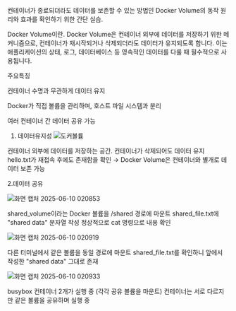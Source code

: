 
컨테이너가 종료되더라도 데이터를 보존할 수 있는 방법인 Docker Volume의 동작 원리와 효과를 확인하기 위한 간단 실습.

Docker Volume이란.
Docker Volume은 컨테이너 외부에 데이터를 저장하기 위한 메커니즘으로, 컨테이너가 재시작되거나 삭제되더라도 데이터가 유지되도록 합니다.
이는 애플리케이션의 상태, 로그, 데이터베이스 등 영속적인 데이터를 다룰 때 필수적으로 사용됩니다.

주요특징

컨테이너 수명과 무관하게 데이터 유지

Docker가 직접 볼륨을 관리하며, 호스트 파일 시스템과 분리

여러 컨테이너 간 데이터 공유 가능


1. 데이터유지성
![도커볼륨](https://github.com/user-attachments/assets/dbd6de89-be9c-4f8d-ba16-e24f4dcc1a8d)

컨테이너 외부에 데이터를 저장하는 공간. 컨테이너가 삭제되어도 데이터 유지
hello.txt가 재접속 후에도 존재함을 확인 → Docker Volume은 컨테이너와 별개로 데이터 보존 가능


2.데이터 공유

![화면 캡처 2025-06-10 020853](https://github.com/user-attachments/assets/7adfc63d-f0c5-4460-9de2-95cd19c762f7)

shared_volume이라는 Docker 볼륨을 /shared 경로에 마운트
shared_file.txt에 "shared data" 문자열 작성
정상적으로 cat 명령으로 내용 확인

![화면 캡처 2025-06-10 020919](https://github.com/user-attachments/assets/888f5e74-c98d-4c03-ac52-90aaf7f6f276)

다른 터미널에서 같은 볼륨을 동일 경로에 마운트
shared_file.txt를 확인하니 앞에서 작성한 "shared data" 그대로 존재

![화면 캡처 2025-06-10 020933](https://github.com/user-attachments/assets/541afd74-c4a9-4bcb-b1a5-e3eb355f299e)

busybox 컨테이너 2개가 실행 중 (각각 공유 볼륨을 마운트)
컨테이너는 서로 다르지만 같은 볼륨을 공유하며 실행 중


